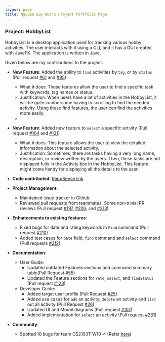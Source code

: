 ```yaml
---
layout: page
title: Nguyen Quy Duc's Project Portfolio Page
---
```


### Project: HobbyList

HobbyList is a desktop application used for tracking various hobby activities. The user interacts with it using a CLI, and it has a GUI created with JavaFX. The application is written in Java.

Given below are my contributions to the project.

* **New Feature**: Added the ability to `find` activities by `tag`, or by `status` (Pull request [#61](https://github.com/AY2223S1-CS2103T-T12-3/tp/pull/61) and [#95](https://github.com/AY2223S1-CS2103T-T12-3/tp/pull/95))
  * What it does: These features allow the user to find a specific task with keywords, tag names or status.
  * Justification: When users have a lot of activities in the HobbyList, it will be quite cumbersome having to scrolling to find the needed activity. Using these find features, the user can find the activities more easily.
  *
* **New Feature**: Added new feature to `select` a specific activity (Pull request [#104](https://github.com/AY2223S1-CS2103T-T12-3/tp/pull/104) and [#121](https://github.com/AY2223S1-CS2103T-T12-3/tp/pull/107))
  * What it does: This feature allows the user to view the detailed information about the selected activity.
  * Justification: Sometimes, there are tasks having a very long name, description, or review written by the users. Then, these tasks are not displayed fully in the Activity box in the HobbyList. This feature might come handy for displaying all the details to the user.

* **Code contributed**: [RepoSense link](https://nus-cs2103-ay2223s1.github.io/tp-dashboard/?search=ngquyduc&breakdown=true)

* **Project Management**:
  * Maintained issue tracker in Github.
  * Reviewed pull requests from teammates. Some non-trivial PR reviews (Pull request [#197](https://github.com/AY2223S1-CS2103T-T12-3/tp/pull/197), [#206](https://github.com/AY2223S1-CS2103T-T12-3/tp/pull/206), and [#213](https://github.com/AY2223S1-CS2103T-T12-3/tp/pull/213))

* **Enhancements to existing features**:
  * Fixed bugs for date and rating keywords in `Find` command (Pull request [#210](https://github.com/AY2223S1-CS2103T-T12-3/tp/pull/210))
  * Added test cases for `date` field, `find` command and `select` command (Pull requests [#212](https://github.com/AY2223S1-CS2103T-T12-3/tp/pull/212))

* **Documentation**:
  * User Guide:
    * Updated outdated Features sections and command summary table(Pull Request [#55](https://github.com/AY2223S1-CS2103T-T12-3/tp/pull/55))
    * Updated the Feature sections for `rate`, `select`, and `findStatus` (Pull request [#123](https://github.com/AY2223S1-CS2103T-T12-3/tp/pull/123))
  * Developer Guide:
    * Added target user profile (Pull Request [#25](https://github.com/AY2223S1-CS2103T-T12-3/tp/pull/25))
    * Added use cases for `add` an activity, `delete` an activity and `list` out all activity (Pull Request [#26](https://github.com/AY2223S1-CS2103T-T12-3/tp/pull/26))
    * Updated UI and Model diagrams (Pull request [#107](https://github.com/AY2223S1-CS2103T-T12-3/tp/pull/107))
    * Added implementation for `select` an activity (Pull request [#231](https://github.com/AY2223S1-CS2103T-T12-3/tp/pull/231))

* **Community**:
  * Spotted 10 bugs for team CS2103T-W10-4 (Refer [here](https://github.com/ngquyduc/ped/issues))
